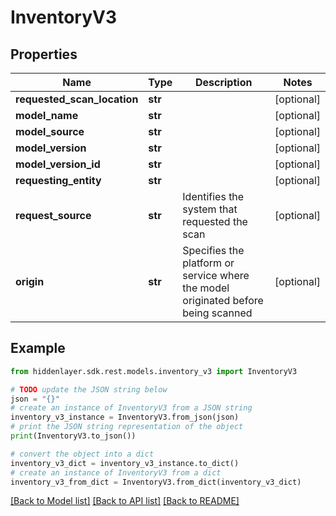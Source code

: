 # InventoryV3


## Properties

Name | Type | Description | Notes
------------ | ------------- | ------------- | -------------
**requested_scan_location** | **str** |  | [optional] 
**model_name** | **str** |  | [optional] 
**model_source** | **str** |  | [optional] 
**model_version** | **str** |  | [optional] 
**model_version_id** | **str** |  | [optional] 
**requesting_entity** | **str** |  | [optional] 
**request_source** | **str** | Identifies the system that requested the scan | [optional] 
**origin** | **str** | Specifies the platform or service where the model originated before being scanned | [optional] 

## Example

```python
from hiddenlayer.sdk.rest.models.inventory_v3 import InventoryV3

# TODO update the JSON string below
json = "{}"
# create an instance of InventoryV3 from a JSON string
inventory_v3_instance = InventoryV3.from_json(json)
# print the JSON string representation of the object
print(InventoryV3.to_json())

# convert the object into a dict
inventory_v3_dict = inventory_v3_instance.to_dict()
# create an instance of InventoryV3 from a dict
inventory_v3_from_dict = InventoryV3.from_dict(inventory_v3_dict)
```
[[Back to Model list]](../README.md#documentation-for-models) [[Back to API list]](../README.md#documentation-for-api-endpoints) [[Back to README]](../README.md)


